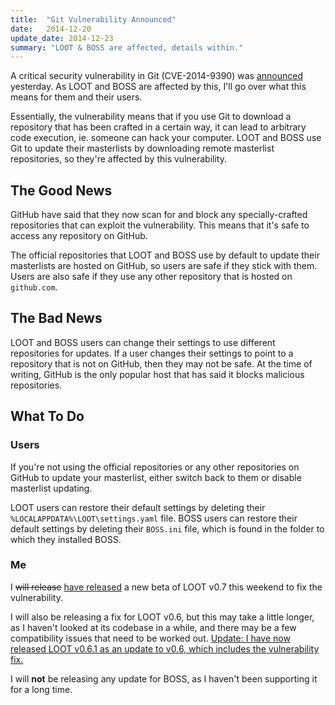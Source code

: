 ```yaml
---
title:  "Git Vulnerability Announced"
date:   2014-12-20
update_date: 2014-12-23
summary: "LOOT & BOSS are affected, details within."
---
```


A critical security vulnerability in Git (CVE-2014-9390) was [announced](http://article.gmane.org/gmane.linux.kernel/1853266) yesterday. As LOOT and BOSS are affected by this, I'll go over what this means for them and their users.

Essentially, the vulnerability means that if you use Git to download a repository that has been crafted in a certain way, it can lead to arbitrary code execution, ie. someone can hack your computer. LOOT and BOSS use Git to update their masterlists by downloading remote masterlist repositories, so they're affected by this vulnerability.

## The Good News

GitHub have said that they now scan for and block any specially-crafted repositories that can exploit the vulnerability. This means that it's safe to access any repository on GitHub.

The official repositories that LOOT and BOSS use by default to update their masterlists are hosted on GitHub, so users are safe if they stick with them. Users are also safe if they use any other repository that is hosted on `github.com`.

## The Bad News

LOOT and BOSS users can change their settings to use different repositories for updates. If a user changes their settings to point to a repository that is not on GitHub, then they may not be safe. At the time of writing, GitHub is the only popular host that has said it blocks malicious repositories.

## What To Do

### Users

If you're not using the official repositories or any other repositories on GitHub to update your masterlist, either switch back to them or disable masterlist updating.

LOOT users can restore their default settings by deleting their `%LOCALAPPDATA%\LOOT\settings.yaml` file. BOSS users can restore their default settings by deleting their `BOSS.ini` file, which is found in the folder to which they installed BOSS.

### Me

I <del>will release</del> [have released](https://github.com/loot/loot/releases/tag/v0.7.0-beta.2) a new beta of LOOT v0.7 this weekend to fix the vulnerability.

I will also be releasing a fix for LOOT v0.6, but this may take a little longer, as I haven't looked at its codebase in a while, and there may be a few compatibility issues that need to be worked out. <ins>Update: I have now released [LOOT v0.6.1](https://github.com/loot/loot/releases/tag/v0.6.1) as an update to v0.6, which includes the vulnerability fix.</ins>

I will **not** be releasing any update for BOSS, as I haven't been supporting it for a long time.
